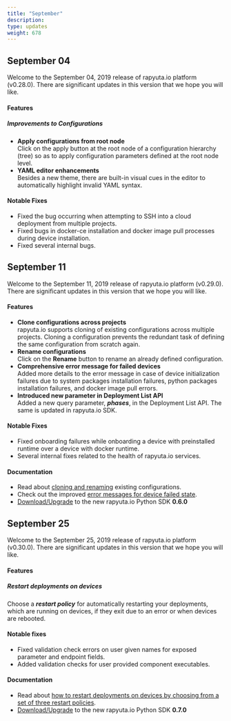 ```yaml
---
title: "September"
description:
type: updates
weight: 678
---
```

## September 04
Welcome to the September 04, 2019 release of rapyuta.io platform (v0.28.0).
There are significant updates in this version that we hope you will like.

#### Features

##### Improvements to Configurations

* **Apply configurations from root node**    
  Click on the apply button at the root node of a configuration hierarchy
  (tree) so as to apply configuration parameters defined at the root
  node level.
* **YAML editor enhancements**    
  Besides a new theme, there are built-in visual cues in the editor to
  automatically highlight invalid YAML syntax.

#### Notable Fixes

* Fixed the bug occurring when attempting to SSH into a cloud deployment
  from multiple projects.
* Fixed bugs in docker-ce installation and docker image pull processes
  during device installation.
* Fixed several internal bugs.

## September 11
Welcome to the September 11, 2019 release of rapyuta.io platform (v0.29.0).
There are significant updates in this version that we hope you will like.

#### Features

* **Clone configurations across projects**    
  rapyuta.io supports cloning of existing configurations across multiple
  projects. Cloning a configuration prevents the redundant task of
  defining the same configuration from scratch again.
* **Rename configurations**    
  Click on the **Rename** button to rename an already defined configuration.
* **Comprehensive error message for failed devices**    
  Added more details to the error message in case of device initialization
  failures due to system packages installation failures, python packages
  installation failures, and docker image pull errors.
* **Introduced new parameter in Deployment List API**    
  Added a new query parameter, ***phases***, in the Deployment List API. The same
  is updated in rapyuta.io SDK.

#### Notable Fixes

* Fixed onboarding failures while onboarding a device with preinstalled
  runtime over a device with docker runtime.
* Several internal fixes related to the health of rapyuta.io services.

#### Documentation

* Read about [cloning and renaming](/core-concepts/config-params/)
  existing configurations.
* Check out the improved [error messages for device failed state](/getting-started/add-new-device/device-failed-error-codes/).
* [Download/Upgrade](/python-sdk/introduction/#installation) to the
  new rapyuta.io Python SDK **0.6.0**

## September 25
Welcome to the September 25, 2019 release of rapyuta.io platform (v0.30.0).
There are significant updates in this version that we hope you will like.

#### Features
##### Restart deployments on devices 
Choose a ***restart policy*** for automatically restarting your
deployments, which are running on devices, if they exit due to an
error or when devices are rebooted.

#### Notable fixes
* Fixed validation check errors on user given names for exposed
  parameter and endpoint fields.
* Added validation checks for user provided component executables.

#### Documentation
* Read about [how to restart deployments on devices by choosing from a set of three restart policies](/core-concepts/deployments/#restart-deployments).
* [Download/Upgrade](/python-sdk/introduction/#installation) to the
  new rapyuta.io Python SDK **0.7.0**
